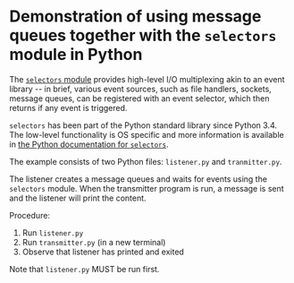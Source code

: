 Demonstration of using message queues together with the `selectors` module in Python
===

The [`selectors` module](https://docs.python.org/3.7/library/selectors.html)
provides high-level I/O multiplexing akin to an event library -- in brief,
various event sources, such as file handlers, sockets, message queues, can be
registered with an event selector, which then returns if any event is
triggered.

`selectors` has been part of the Python standard library since Python&nbsp;3.4.
The low-level functionality is OS specific and more information is available in
[the Python documentation for `selectors`](https://docs.python.org/3.7/library/selectors.html).

The example consists of two Python files: `listener.py` and `tranmitter.py`.

The listener creates a message queues and waits for events using the
`selectors` module. When the transmitter program is run, a message is sent
and the listener will print the content.

Procedure:

 1. Run `listener.py`
 2. Run `transmitter.py` (in a new terminal)
 3. Observe that listener has printed and exited

Note that `listener.py` MUST be run first.
